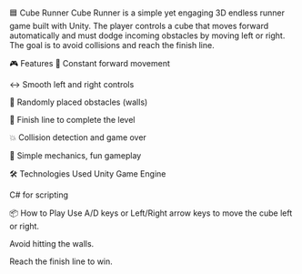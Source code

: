 🟦 Cube Runner
Cube Runner is a simple yet engaging 3D endless runner game built with Unity. The player controls a cube that moves forward automatically and must dodge incoming obstacles by moving left or right. The goal is to avoid collisions and reach the finish line.

🎮 Features
🚀 Constant forward movement

↔️ Smooth left and right controls

🚧 Randomly placed obstacles (walls)

🏁 Finish line to complete the level

💥 Collision detection and game over

🎯 Simple mechanics, fun gameplay

🛠️ Technologies Used
Unity Game Engine

C# for scripting

📦 How to Play
Use A/D keys or Left/Right arrow keys to move the cube left or right.

Avoid hitting the walls.

Reach the finish line to win.
